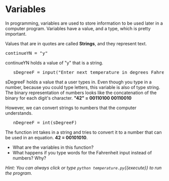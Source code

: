 # Variables

In programming, variables are used to store information to be used later in a computer program.  Variables have a value, and a type, which is pretty important.  

Values that are in quotes are called **Strings**, and they represent text.
<pre>
continueYN = "y"
</pre>

continueYN holds a value of "y" that is a string.

<pre>
   sDegreeF = input("Enter next temperature in degrees Fahrenheit (F):")
</pre>

sDegreeF holds a value that a user types in.  Even though you type in a number, because you could type letters, this variable is also of type string.  The binary representation of numbers looks like the concatenation of the binary for each digit's character.
**"42" = 00110100 00110010**

However, we can convert strings to numbers that the computer understands.
<pre>
   nDegreeF = int(sDegreeF)
</pre>
The function int takes in a string and tries to convert it to a number that can be used in an equation. 
**42 = 00101010**.  

* What are the variables in this function?
* What happens if you type words for the Fahrenheit input instead of numbers?  Why?

*Hint:  You can always click or type `python temperature.py`{{execute}} to run the program.*
